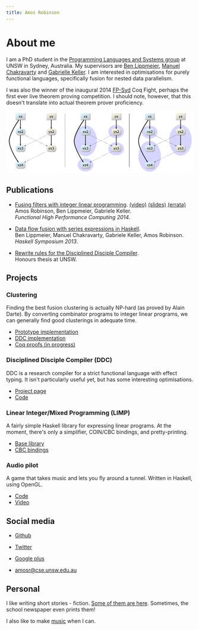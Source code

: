 ```yaml
---
title: Amos Robinson
---
```


About me
========

I am a PhD student in the [Programming Languages and Systems group](http://www.cse.unsw.edu.au/~pls/) at UNSW in Sydney, Australia.
My supervisors are [Ben Lippmeier](http://benl.ouroborus.net/), [Manuel Chakravarty](http://www.cse.unsw.edu.au/~chak/) and [Gabrielle Keller](http://www.cse.unsw.edu.au/~keller/).
I am interested in optimisations for purely functional languages, specifically fusion for nested data parallelism.

I was also the winner of the inaugural 2014 [FP-Syd](http://fp-syd.ouroborus.net/) Coq Fight, perhaps the first ever live theorem proving competition.
I should note, however, that this doesn't translate into actual theorem prover proficiency.

![The dangers of greedy fusion](images/greedyvert.png)

Publications
------------

* [Fusing filters with integer linear programming](papers/robinson2014fusingfilters.pdf).
    [(video)](https://www.youtube.com/watch?v=kBeJec5whQo) [(slides)](papers/robinson2014fusingfilters-slides.pdf) [(errata)](blog/2014-10-12-errata.html)  
    Amos Robinson, Ben Lippmeier, Gabriele Keller.  
    *Functional High Performance Computing 2014*.

* [Data flow fusion with series expressions in Haskell](papers/lippmeier2013flowfusion.pdf).  
    Ben Lippmeier, Manuel Chakravarty, Gabriele Keller, Amos Robinson.  
    *Haskell Symposium 2013*.

* [Rewrite rules for the Disciplined Disciple Compiler](http://code.ouroborus.net/ddc/doc/theses/2012-AmosRobinson-RewriteRules.pdf).  
    Honours thesis at UNSW.


Projects
--------

### Clustering
Finding the best fusion clustering is actually NP-hard (as proved by Alain Darte).
By converting combinator programs to integer linear programs, we can generally find good clusterings in adequate time.

* [Prototype implementation](https://github.com/amosr/clustering)
* [DDC implementation](https://github.com/DDCSF/ddc/blob/master/packages/ddc-core-flow/DDC/Core/Flow/Transform/Rates/Clusters/Linear.hs)
* [Coq proofs (in progress)](https://github.com/amosr/clustering-proof)

### Disciplined Disciple Compiler (DDC)
DDC is a research compiler for a strict functional language with effect typing.
It isn't particularly useful yet, but has some interesting optimisations.

* [Project page](http://disciple.ouroborus.net/)
* [Code](https://github.com/DDCSF/ddc)

### Linear Integer/Mixed Programming (LIMP)
A fairly simple Haskell library for expressing linear programs.
At the moment, there's only a simplifier, COIN/CBC bindings, and pretty-printing.

* [Base library](https://github.com/amosr/limp)
* [CBC bindings](https://github.com/amosr/limp-cbc)

### Audio pilot
A game that takes music and lets you fly around a tunnel. Written in Haskell, using OpenGL.

* [Code](https://github.com/amosr/game-pilot)
* [Video](https://www.youtube.com/watch?v=zDImm36ousc)


Social media
------------

* [Github](https://github.com/amosr/)

* [Twitter](https://twitter.com/MosRobinson)

* [Google plus](https://plus.google.com/115705715965008185675)

* <amosr@cse.unsw.edu.au>



Personal
--------
I like writing short stories - fiction. [Some of them are here](/stories.html). Sometimes, the school newspaper even prints them!

I also like to make [music](https://soundcloud.com/amos-robinson-2) when I can.

